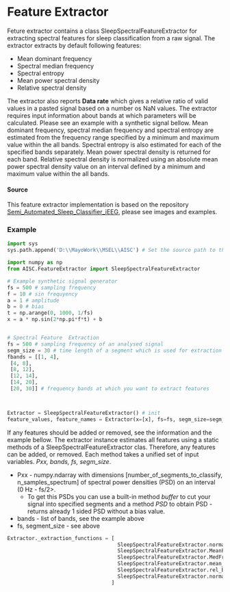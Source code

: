 # Feature Extractor
Feture extractor contains a class SleepSpectralFeatureExtractor for extracting spectral  features for sleep classification from a raw signal.
The extractor extracts by default following features:
* Mean dominant frequency
* Spectral median frequency
* Spectral entropy
* Mean power spectral density
* Relative spectral density

The extractor also reports **Data rate** which gives a relative ratio of valid values in a pasted signal based on a number os NaN values.
The extractor requires input information about bands at which parameters will be calculated. Please see an example with a synthetic signal bellow.
Mean dominant frequency, spectral median frequency and spectral entropy are estimated from the frequency range specified by a minimum and maximum value within the all bands.
Spectral entropy is also estimated for each of the specified bands separately. Mean power spectral density is returned for each band.
Relative spectral density is normalized using an absolute mean power spectral density value on an interval defined by a minimum and maximum value within the all bands.

#### Source
This feature extractor implementation is based on the repository [Semi_Automated_Sleep_Classifier_iEEG](https://github.com/vkremen/Semi_Automated_Sleep_Classifier_iEEG/blob/master/SemiAutomated%20Assessment%20of%20Sleep%20EEG%20Graphical%20Description.pdf
), please see images and examples.



### Example 
```python
import sys
sys.path.append('D:\\MayoWork\\MSEL\\AISC') # Set the source path to the lib folder of this python package.

import numpy as np
from AISC.FeatureExtractor import SleepSpectralFeatureExtractor

# Example synthetic signal generator
fs = 500 # sampling frequency
f = 10 # sin frequyency
a = 1 # amplitude
b = 0 # bias
t = np.arange(0, 1000, 1/fs)
x = a * np.sin(2*np.pi*f*t) + b


# Spectral Feature  Extraction
fs = 500 # sampling frequency of an analysed signal
segm_size = 30 # time length of a segment which is used for extraction of each feature
fbands = [[1, 4],
 [4, 8],
 [8, 12],
 [12, 14],
 [14, 20],
 [20, 30]] # frequency bands at which you want to extract features



Extractor = SleepSpectralFeatureExtractor() # init
feature_values, feature_names = Extractor(x=[x], fs=fs, segm_size=segm_size, fbands=fbands, n_processes=2)
```

If any features should be added or removed, see the information and the example bellow. The extractor instance estimates all features using a static methods of a SleepSpectralFeatureExtractor clas.
Therefore, any features can be added, or removed. Each method takes a unified set of input variables. *Pxx, bands, fs, segm_size*.
* Pxx - numpy.ndarray with dimensions [number_of_segments_to_classify, n_samples_spectrum] of spectral power densities (PSD) on an interval (0 Hz - fs/2>.
    * To get this PSDs you can use a built-in method *buffer* to cut your signal into specified segments and a method *PSD* to obtain PSD - returns already 1 sided PSD without a bias value.
* bands - list of bands, see the example above
* fs, segment_size - see above


```python
Extractor._extraction_functions = [
                                    SleepSpectralFeatureExtractor.normalized_entropy,
                                    SleepSpectralFeatureExtractor.MeanFreq,
                                    SleepSpectralFeatureExtractor.MedFreq,
                                    SleepSpectralFeatureExtractor.mean_bands,
                                    SleepSpectralFeatureExtractor.rel_bands,
                                    SleepSpectralFeatureExtractor.normalized_entropy_bands
                                  ]
```

